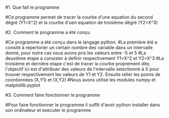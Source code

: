 #1. Que fait le programme

#Ce programme permet de tracer la courbe d'une equation du second dégré (Y1=X^2) et la courbe d'uen equation de troisième dégré (Y2=X^3)

#2. Comment le programme a été conçu

#Ce programme a été conçu dans le langage python.
#La première été a consité à repertorier un certain nombre des variable dans un intervalle donné, pour notre cas nous avons pris les valeurs entre -5 et 5
#La deuxième etape a consister à definir respectivement Y1=X^2 et Y2=X^3
#La troisième et dernière etape c'est de tracer la courbe proprement dite, l'objectif ici est d'attribuer des valeurs de l'intervalle selectionné à X pour trouver respectivement les valeurs de Y1 et Y2. Ensuite relier les points de coordonnées (X,Y1) et (X,Y2)
#Nous avons utilisé les modules numpy et matplotlib.pyplot


#3. Comment faire fonctionner le programme

#Pour faire fonctionner le programme il suffit d'avoir python installer dans son ordinateur et executer le programme
